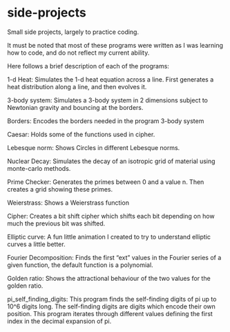 # side-projects
Small side projects, largely to practice coding.

It must be noted that most of these programs were written as I was learning how to code, and do not reflect my current ability.

Here follows a brief description of each of the programs:

1-d Heat:
Simulates the 1-d heat equation across a line. First generates a heat distribution along a line, and then evolves it.

3-body system:
Simulates a 3-body system in 2 dimensions subject to Newtonian gravity and bouncing at the borders.

Borders:
Encodes the borders needed in the program 3-body system

Caesar:
 Holds some of the functions used in cipher.

Lebesque norm:
 Shows Circles in different Lebesque norms.

Nuclear Decay:
 Simulates the decay of an isotropic grid of material using monte-carlo methods.

Prime Checker:
 Generates the primes between 0 and a value n. Then creates a grid showing these primes.

Weierstrass:
 Shows a Weierstrass function


Cipher:
  Creates a bit shift cipher which shifts each bit depending on how much the previous bit was shifted.

Elliptic curve:
 A fun little animation I created to try to understand elliptic curves a little better.

Fourier Decomposition:
 Finds the first “ext” values in the Fourier series of a given function, the default function is a polynomial.

Golden ratio:
 Shows the attractional behaviour of the two values for the golden ratio.

pi_self_finding_digits:
 This program finds the self-finding digits of pi up to 10^6 digits long.
 The self-finding digits are digits which encode their own position.
 This program iterates through different values defining the first index in the decimal expansion of pi.
